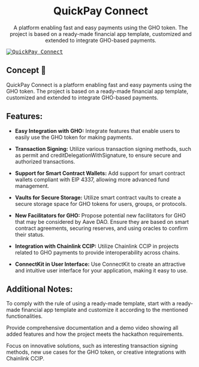 
<h1 align="center">
      QuickPay Connect
</h1>

<p align="center">A platform enabling fast and easy payments using the GHO token. The project is based on a ready-made financial app template, customized and extended to integrate GHO-based payments.


<kbd>[![QuickPay Connect](<INSERT YOUR PROJECT IMAGE URL>)](<INSERT YOUR PROJECT URL>)</kbd>

## Concept 🚀

QuickPay Connect is a platform enabling fast and easy payments using the GHO token. The project is based on a ready-made financial app template, customized and extended to integrate GHO-based payments.

## Features:

- **Easy Integration with GHO:** Integrate features that enable users to easily use the GHO token for making payments.

- **Transaction Signing:** Utilize various transaction signing methods, such as permit and creditDelegationWithSignature, to ensure secure and authorized transactions.

- **Support for Smart Contract Wallets:** Add support for smart contract wallets compliant with EIP 4337, allowing more advanced fund management.

- **Vaults for Secure Storage:** Utilize smart contract vaults to create a secure storage space for GHO tokens for users, groups, or protocols.

- **New Facilitators for GHO:** Propose potential new facilitators for GHO that may be considered by Aave DAO. Ensure they are based on smart contract agreements, securing reserves, and using oracles to confirm their status.

- **Integration with Chainlink CCIP:** Utilize Chainlink CCIP in projects related to GHO payments to provide interoperability across chains.

- **ConnectKit in User Interface:** Use ConnectKit to create an attractive and intuitive user interface for your application, making it easy to use.

## Additional Notes:

To comply with the rule of using a ready-made template, start with a ready-made financial app template and customize it according to the mentioned functionalities.

Provide comprehensive documentation and a demo video showing all added features and how the project meets the hackathon requirements.

Focus on innovative solutions, such as interesting transaction signing methods, new use cases for the GHO token, or creative integrations with Chainlink CCIP.
